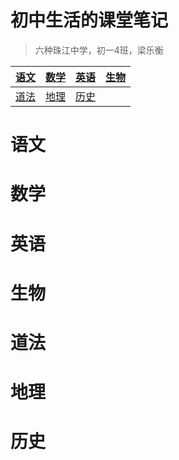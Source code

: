 # 初中生活的课堂笔记
> 六种珠江中学，初一4班，梁乐衡

|[语文](https://github.com/ababll5/logbook?tab=readme-ov-file#%E8%AF%AD%E6%96%87)|[数学](https://github.com/ababll5/logbook?tab=readme-ov-file#%E6%95%B0%E5%AD%A6)|[英语](https://github.com/ababll5/logbook?tab=readme-ov-file#%E8%8B%B1%E8%AF%AD)|[生物](https://github.com/ababll5/logbook?tab=readme-ov-file#%E7%94%9F%E7%89%A9)|
|----|---|---|----|
|[道法](https://github.com/ababll5/logbook?tab=readme-ov-file#%E7%94%9F%E7%89%A9)|[地理](https://github.com/ababll5/logbook?tab=readme-ov-file#%E5%9C%B0%E7%90%86)|[历史](https://github.com/ababll5/logbook?tab=readme-ov-file#%E5%8E%86%E5%8F%B2)|    |

# 语文

# 数学

# 英语

# 生物

# 道法

# 地理

# 历史
